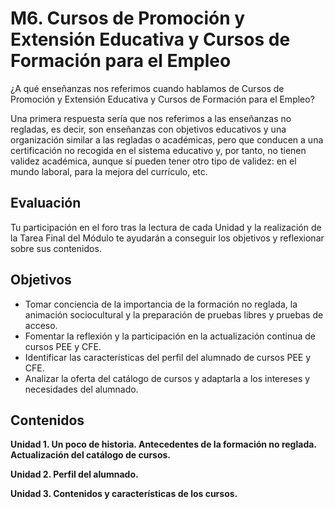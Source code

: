# M6. Cursos de Promoción y Extensión Educativa y Cursos de Formación para el Empleo

¿A qué enseñanzas nos referimos cuando hablamos de Cursos de Promoción y Extensión Educativa y Cursos de Formación para el Empleo?

Una primera respuesta sería que nos referimos a las enseñanzas no regladas, es decir, son enseñanzas con objetivos educativos y una organización similar a las regladas o académicas, pero que conducen a una certificación no recogida en el sistema educativo y, por tanto, no tienen validez académica, aunque sí pueden tener otro tipo de validez: en el mundo laboral, para la mejora del currículo, etc.

## **Evaluación**

Tu participación en el foro tras la lectura de cada Unidad y la realización de la Tarea Final del Módulo te ayudarán a conseguir los objetivos y reflexionar sobre sus contenidos.

## Objetivos

* Tomar conciencia de la importancia de la formación no reglada, la animación sociocultural y la preparación de pruebas libres y pruebas de acceso.
* Fomentar la reflexión y la participación en la actualización continua de cursos PEE y CFE.
* Identificar las características del perfil del alumnado de cursos PEE y CFE.
* Analizar la oferta del catálogo de cursos y adaptarla a los intereses y necesidades del alumnado.

## Contenidos

**Unidad 1. Un poco de historia. Antecedentes de la formación no reglada. Actualización del catálogo de cursos.**

**Unidad 2. Perfil del alumnado.**

**Unidad 3. Contenidos y características de los cursos.**

